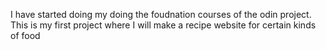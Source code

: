 I have started doing my doing the foudnation courses of the odin project. This is my first project where I will make a recipe website for certain kinds of food